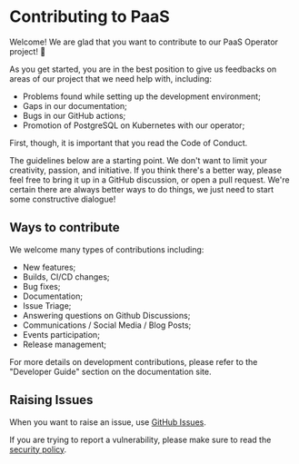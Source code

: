 # Contributing to PaaS

Welcome! We are glad that you want to contribute to our PaaS Operator project! 💖

As you get started, you are in the best position to give us feedbacks on areas of
our project that we need help with, including:

* Problems found while setting up the development environment;
* Gaps in our documentation;
* Bugs in our GitHub actions;
* Promotion of PostgreSQL on Kubernetes with our operator;

First, though, it is important that you read the Code of Conduct.

The guidelines below are a starting point. We don't want to limit your creativity,
passion, and initiative. If you think there's a better way, please feel free to
bring it up in a GitHub discussion, or open a pull request. We're certain there
are always better ways to do things, we just need to start some constructive
dialogue!

## Ways to contribute

We welcome many types of contributions including:

* New features;
* Builds, CI/CD changes;
* Bug fixes;
* Documentation;
* Issue Triage;
* Answering questions on Github Discussions;
* Communications / Social Media / Blog Posts;
* Events participation;
* Release management;

For more details on development contributions, please refer to the "Developer Guide"
section on the documentation site.

## Raising Issues

When you want to raise an issue, use [GitHub Issues](https://github.com/belastingdienst/opr-paas/issues/new/choose).

If you are trying to report a vulnerability, please make sure to read the [security policy](SECURITY.md).

